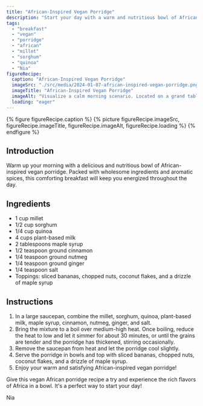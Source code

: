 ```yaml
---
title: "African-Inspired Vegan Porridge"
description: "Start your day with a warm and nutritious bowl of African-inspired vegan porridge. Made with millet, sorghum, and quinoa, this flavorful breakfast is packed with wholesome ingredients and aromatic spices."
tags:
  - "breakfast"
  - "vegan"
  - "porridge"
  - "african"
  - "millet"
  - "sorghum"
  - "quinoa"
  - "Nia"
figureRecipe: 
  caption: "African-Inspired Vegan Porridge"
  imageSrc: "./src/media/2024-01-07-african-inspired-vegan-porridge.png"
  imageTitle: "African-Inspired Vegan Porridge"
  imageAlt: "Visualize a calm morning scenario. Located on a grand table situated against the tranquil backdrop of nature, a cold breakfast spread is set. In the middle, a bowl of African-Inspired Vegan Porridge emanates welcoming steam carrying the fragrance of spices like cinnamon, nutmeg, and ginger. The table is beautifully decorated with colorful fresh toppings like sliced bananas, chopped nuts, and coconut flakes, all meticulously arranged. The serving of porridge gleams with a tantalising drizzle of maple syrup. Natural light softly streams through a nearby window, imbuing the scene with a comforting glow and illuminating the vibrant colors of the culinary arrangement. Enjoy this visual experience of a peaceful morning with a delectable African-inspired vegan breakfast."
  loading: "eager"
---
```


{% figure figureRecipe.caption %}
{% picture figureRecipe.imageSrc, figureRecipe.imageTitle, figureRecipe.imageAlt, figureRecipe.loading %}
{% endfigure %}

## Introduction

Warm up your morning with a delicious and nutritious bowl of African-inspired vegan porridge. Packed with wholesome ingredients and aromatic spices, this comforting breakfast will keep you energized throughout the day.

## Ingredients

- 1 cup millet
- 1/2 cup sorghum
- 1/4 cup quinoa
- 4 cups plant-based milk
- 2 tablespoons maple syrup
- 1/2 teaspoon ground cinnamon
- 1/4 teaspoon ground nutmeg
- 1/4 teaspoon ground ginger
- 1/4 teaspoon salt
- Toppings: sliced bananas, chopped nuts, coconut flakes, and a drizzle of maple syrup

## Instructions

1. In a large saucepan, combine the millet, sorghum, quinoa, plant-based milk, maple syrup, cinnamon, nutmeg, ginger, and salt.
2. Bring the mixture to a boil over medium-high heat. Once boiling, reduce the heat to low and let it simmer for about 30 minutes, or until the grains are tender and the porridge has thickened, stirring occasionally.
3. Remove the saucepan from heat and let the porridge cool slightly.
4. Serve the porridge in bowls and top with sliced bananas, chopped nuts, coconut flakes, and a drizzle of maple syrup.
5. Enjoy your warm and satisfying African-inspired vegan porridge!

Give this vegan African porridge recipe a try and experience the rich flavors of Africa in a bowl. It's a perfect way to start your day!

Nia

